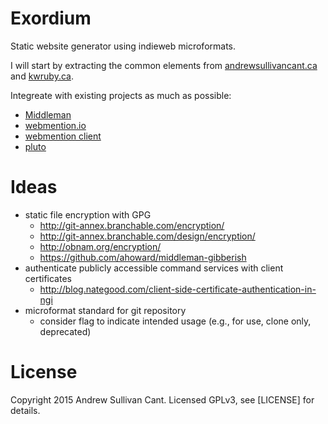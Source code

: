 # Exordium
Static website generator using indieweb microformats.

I will start by extracting the common elements from [andrewsullivancant.ca](http://andrewsullivancant.ca/) and [kwruby.ca](http://kwruby.ca/).

Integreate with existing projects as much as possible:
* [Middleman](http://middlemanapp.com)
* [webmention.io](https://github.com/aaronpk/webmention.io)
* [webmention client](https://github.com/indieweb/mention-client-ruby)
* [pluto](https://github.com/feedreader/pluto)

# Ideas
* static file encryption with GPG
  - http://git-annex.branchable.com/encryption/
  - http://git-annex.branchable.com/design/encryption/
  - http://obnam.org/encryption/
  - https://github.com/ahoward/middleman-gibberish
* authenticate publicly accessible command services with client certificates
  - http://blog.nategood.com/client-side-certificate-authentication-in-ngi
* microformat standard for git repository
  - consider flag to indicate intended usage (e.g., for use, clone only, deprecated)

# License
Copyright 2015 Andrew Sullivan Cant. Licensed GPLv3, see [LICENSE] for details.
